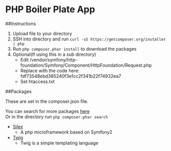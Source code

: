 PHP Boiler Plate App
==========

##Instructions

1. Upload file to your directory  
2. SSH into directory and run `curl -sS https://getcomposer.org/installer | php`    
3. Run `php composer.phar install` to download the packages 
4. Optional(If using this in a sub directory)
    * Edit /vendor/symfony/http-foundation/Symfony/Component/HttpFoundation/Request.php
    * Replace with the code here: fdf73548ebd385240f3e1cc2f341b22f74932ea7
    * Set htaccess.txt 

##Packages

These are set in the composer.json file.   

You can search for more packages [here](https://packagist.org/)  
Or in the directory run `php composer.phar search`

* [Silex](http://silex.sensiolabs.org/documentation/)
    * A php microframework based on Symfony2
* [Twig](http://twig.sensiolabs.org/documentation/)
    * Twig is a simple templating language
